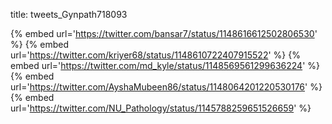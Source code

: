 title: tweets_Gynpath718093

{% embed url='https://twitter.com/bansar7/status/1148616612502806530' %}
{% embed url='https://twitter.com/kriyer68/status/1148610722407915522' %}
{% embed url='https://twitter.com/md_kyle/status/1148569561299636224' %}
{% embed url='https://twitter.com/AyshaMubeen86/status/1148064201220530176' %}
{% embed url='https://twitter.com/NU_Pathology/status/1145788259651526659' %}
